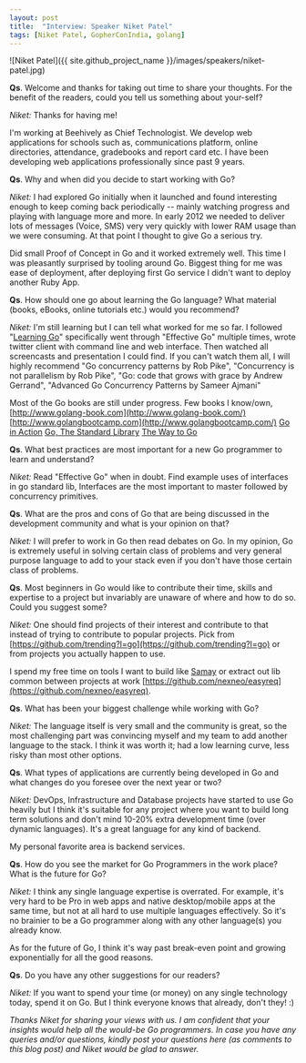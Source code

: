 ```yaml
---
layout: post
title:  "Interview: Speaker Niket Patel"
tags: [Niket Patel, GopherConIndia, golang]
---
```


![Niket Patel]({{ site.github_project_name }}/images/speakers/niket-patel.jpg)

**Qs**. Welcome and thanks for taking out time to share your thoughts. For the benefit of the readers, could you tell us something about your-self?

_Niket:_ Thanks for having me!

I'm working at Beehively as Chief Technologist. We develop web applications for schools such as, communications platform, online directories, attendance, gradebooks and report card etc. I have been developing web applications professionally since past 9 years.

**Qs**. Why and when did you decide to start working with Go?

_Niket:_ I had explored Go initially when it launched and found interesting enough to keep coming back periodically -- mainly watching progress and playing with language more and more. In early 2012 we needed to deliver lots of messages (Voice, SMS) very very quickly with lower RAM usage than we were consuming. At that point I thought to give Go a serious try.

Did small Proof of Concept in Go and it worked extremely well. This time I was pleasantly surprised by tooling around Go. Biggest thing for me was ease of deployment, after deploying first Go service I didn't want to deploy another Ruby App.

**Qs**. How should one go about learning the Go language? What material (books, eBooks, online tutorials etc.) would you recommend?

_Niket:_ I'm still learning but I can tell what worked for me so far. I followed "[Learning Go](http://golang.org/doc/)" specifically went through "Effective Go" multiple times, wrote twitter client with command line and web interface. Then watched all screencasts and presentation I could find. If you can't watch them all, I will highly recommend "Go concurrency patterns by Rob Pike", "Concurrency is not parallelism by Rob Pike", "Go: code that grows with grace by Andrew Gerrand", "Advanced Go Concurrency Patterns by Sameer Ajmani"

Most of the Go books are still under progress. Few books I know/own, 
[http://www.golang-book.com](http://www.golang-book.com/)
[http://www.golangbootcamp.com](http://www.golangbootcamp.com/)
[Go in Action](http://www.manning.com/ketelsen/) 
[Go, The Standard Library](http://thestandardlibrary.com/go.html)
[The Way to Go](http://www.amazon.com/dp/1469769166)

**Qs**. What best practices are most important for a new Go programmer to learn and understand?

_Niket:_ Read "Effective Go" when in doubt. Find example uses of interfaces in go standard lib, Interfaces are the most important to master followed by concurrency primitives.

**Qs**. What are the pros and cons of Go that are being discussed in the development community and what is your opinion on that?

_Niket:_ I will prefer to work in Go then read debates on Go. In my opinion, Go is extremely useful in solving certain class of problems and very general purpose language to add to your stack even if you don't have those certain class of problems.

**Qs**. Most beginners in Go would like to contribute their time, skills and expertise to a project but invariably are unaware of where and how to do so. Could you suggest some?

_Niket:_ One should find projects of their interest and contribute to that instead of trying to contribute to popular projects. Pick from [https://github.com/trending?l=go](https://github.com/trending?l=go) or from projects you actually happen to use.

I spend my free time on tools I want to build like [Samay](https://github.com/nexneo/samay) or extract out lib common between projects at work [https://github.com/nexneo/easyreq](https://github.com/nexneo/easyreq).

**Qs**. What has been your biggest challenge while working with Go?

_Niket:_ The language itself is very small and the community is great, so the most challenging part was convincing myself and my team to add another language to the stack. I think it was worth it; had a low learning curve, less risky than most other options.

**Qs**. What types of applications are currently being developed in Go and what changes do you foresee over the next year or two?

_Niket:_ DevOps, Infrastructure and Database projects have started to use Go heavily but I think it's suitable for any project where you want to build long term solutions and don't mind 10-20% extra development time (over dynamic languages). It's a great language for any kind of backend.

My personal favorite area is backend services.

**Qs**. How do you see the market for Go Programmers in the work place? What is the future for Go?

_Niket:_ I think any single language expertise is overrated. For example, it's very hard to be Pro in web apps and native desktop/mobile apps at the same time, but not at all hard to use multiple languages effectively. So it's no brainier to be a Go programmer along with any other language(s) you already know.

As for the future of Go, I think it's way past break-even point and growing exponentially for all the good reasons. 

**Qs**. Do you have any other suggestions for our readers?

_Niket:_ If you want to spend your time (or money) on any single technology today, spend it on Go. But I think everyone knows that already, don't they! :)

_Thanks Niket for sharing your views with us. I am confident that your insights would help all the would-be Go programmers. In case you have any queries and/or questions, kindly post your questions here (as comments to this blog post) and Niket would be glad to answer._
